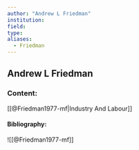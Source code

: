```yaml
---
author: "Andrew L Friedman"
institution:
field:
type:
aliases:
  - Friedman
---
```


## Andrew L Friedman

### Content:
[[@Friedman1977-mf|Industry And Labour]]

#### Bibliography:

![[@Friedman1977-mf]]